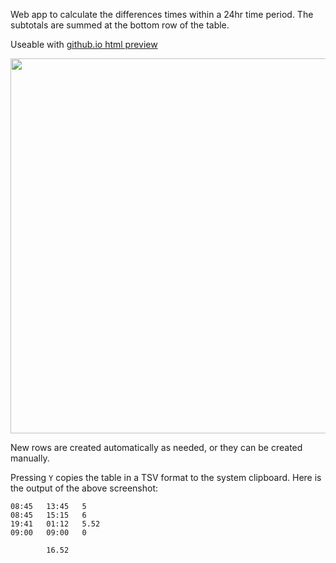 Web app to calculate the differences times within a 24hr time period. The subtotals are summed at the bottom row of the table.

Useable with [github.io html preview](https://htmlpreview.github.io/?https://github.com/al-ce/timediff-calculator/blob/main/singlepage.html)

<img src="https://github.com/user-attachments/assets/6a70591b-4886-46a3-8c57-e794ecf1d658" width="600" />


New rows are created automatically as needed, or they can be created manually. 

Pressing `Y` copies the table in a TSV format to the system clipboard. Here is the output of the above screenshot:

```
08:45	13:45	5
08:45	15:15	6
19:41	01:12	5.52
09:00	09:00	0

		16.52
```
